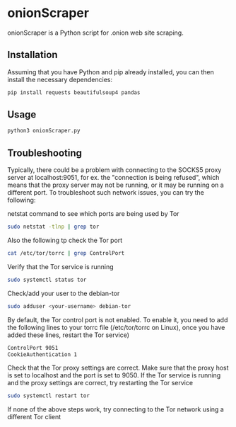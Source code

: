 # onionScraper

onionScraper is a Python script for .onion web site scraping.

## Installation

Assuming that you have Python and pip already installed, you can then install the necessary dependencies:

```bash
pip install requests beautifulsoup4 pandas
```

## Usage

```python
python3 onionScraper.py
```

## Troubleshooting
Typically, there could be a problem with connecting to the SOCKS5 proxy server at localhost:9051, for ex. the "connection is being refused", which means that the proxy server may not be running, or it may be running on a different port. To troubleshoot such network issues, you can try the following:

netstat command to see which ports are being used by Tor
```bash
sudo netstat -tlnp | grep tor
```

Also the following tp check the Tor port
```bash
cat /etc/tor/torrc | grep ControlPort
```

Verify that the Tor service is running
```bash
sudo systemctl status tor
```

Check/add your user to the debian-tor
```bash
sudo adduser <your-username> debian-tor
```

By default, the Tor control port is not enabled. To enable it, you need to add the following lines to your torrc file (/etc/tor/torrc on Linux), once you have added these lines, restart the Tor service)
```bash
ControlPort 9051
CookieAuthentication 1
```

Check that the Tor proxy settings are correct. Make sure that the proxy host is set to localhost and the port is set to 9050. If the Tor service is running and the proxy settings are correct, try restarting the Tor service
```bash
sudo systemctl restart tor
```

If none of the above steps work, try connecting to the Tor network using a different Tor client
